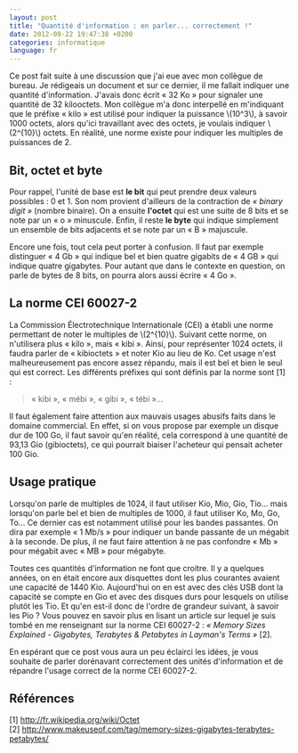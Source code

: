 ```yaml
---
layout: post
title: "Quantité d'information : en parler... correctement !"
date: 2012-09-22 19:47:38 +0200
categories: informatique
language: fr
---
```


Ce post fait suite à une discussion que j'ai eue avec mon collègue de bureau.
Je rédigeais un document et sur ce dernier, il me fallait indiquer une quantité
d'information. J'avais donc écrit « 32 Ko » pour signaler une quantité de 32
kilooctets. Mon collègue m'a donc interpellé en m'indiquant que le préfixe
« kilo » est utilisé pour indiquer la puissance \\(10^3\\), à savoir 1000
octets, alors qu'ici travaillant avec des octets, je voulais indiquer
\\(2^{10}\\) octets. En réalité, une norme existe pour indiquer les multiples de puissances de 2.

## Bit, octet et byte

Pour rappel, l'unité de base est **le bit** qui peut prendre deux valeurs
possibles : 0 et 1. Son nom provient d'ailleurs de la contraction de _« binary
digit »_ (nombre binaire). On a ensuite **l'octet** qui est une suite de 8 bits
et se note par un « o » minuscule. Enfin, il reste **le byte** qui indique
simplement un ensemble de bits adjacents et se note par un « B » majuscule.

Encore une fois, tout cela peut porter à confusion. Il faut par exemple distinguer « 4 Gb » qui indique bel et bien quatre gigabits de « 4 GB » qui indique quatre gigabytes. Pour autant que dans le contexte en question, on parle de bytes de 8 bits, on pourra alors aussi écrire « 4 Go ».

## La norme CEI 60027-2

La Commission Électrotechnique Internationale (CEI) a établi une norme
permettant de noter le multiples de \\(2^{10}\\). Suivant cette norme, on
n'utilisera plus « kilo », mais « kibi ». Ainsi, pour représenter 1024 octets,
il faudra parler de « kibioctets » et noter Kio au lieu de Ko. Cet usage n'est
malheureusement pas encore assez répandu, mais il est bel et bien le seul qui
est correct. Les différents préfixes qui sont définis par la norme sont [1] :

> « kibi », « mébi », « gibi », « tébi »...

Il faut également faire attention aux mauvais usages abusifs faits dans le domaine commercial. En effet, si on vous propose par exemple un disque dur de 100 Go, il faut savoir qu'en réalité, cela correspond à une quantité de 93,13 Gio (gibioctets), ce qui pourrait biaiser l'acheteur qui pensait acheter 100 Gio.

## Usage pratique

Lorsqu'on parle de multiples de 1024, il faut utiliser Kio, Mio, Gio, Tio...
mais lorsqu'on parle bel et bien de multiples de 1000, il faut utiliser Ko, Mo,
Go, To... Ce dernier cas est notamment utilisé pour les bandes passantes. On
dira par exemple « 1 Mb/s » pour indiquer un bande passante de un mégabit à la
seconde. De plus, il ne faut faire attention à ne pas confondre « Mb » pour
mégabit avec « MB » pour mégabyte.

Toutes ces quantités d'information ne font que croitre. Il y a quelques années,
on en était encore aux disquettes dont les plus courantes avaient une capacité
de 1440 Kio. Aujourd'hui on en est avec des clés USB dont la capacité se compte
en Gio et avec des disques durs pour lesquels on utilise plutôt les Tio. Et
qu'en est-il donc de l'ordre de grandeur suivant, à savoir les Pio ? Vous
pouvez en savoir plus en lisant un article sur lequel je suis tombé en me
renseignant sur la norme CEI 60027-2 : _« Memory Sizes Explained - Gigabytes,
Terabytes & Petabytes in Layman's Terms »_ [2].

En espérant que ce post vous aura un peu éclairci les idées, je vous souhaite de parler dorénavant correctement des unités d'information et de répandre l'usage correct de la norme CEI 60027-2.

## Références

[1] <http://fr.wikipedia.org/wiki/Octet><br />
[2] <http://www.makeuseof.com/tag/memory-sizes-gigabytes-terabytes-petabytes/>
